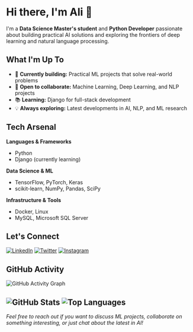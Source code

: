 # Hi there, I'm Ali 👋

I'm a **Data Science Master's student** and **Python Developer** passionate about building practical AI solutions and exploring the frontiers of deep learning and natural language processing.

## What I'm Up To

- 🚀 **Currently building:** Practical ML projects that solve real-world problems
- 🤝 **Open to collaborate:** Machine Learning, Deep Learning, and NLP projects
- 📚 **Learning:** Django for full-stack development
- 💡 **Always exploring:** Latest developments in AI, NLP, and ML research

## Tech Arsenal

**Languages & Frameworks**
- Python
- Django (currently learning)

**Data Science & ML**
- TensorFlow, PyTorch, Keras
- scikit-learn, NumPy, Pandas, SciPy

**Infrastructure & Tools**
- Docker, Linux
- MySQL, Microsoft SQL Server

## Let's Connect

[![LinkedIn](https://img.shields.io/badge/LinkedIn-0077B5?style=flat&logo=linkedin&logoColor=white)](https://linkedin.com/in/alinesaei)
[![Twitter](https://img.shields.io/badge/Twitter-1DA1F2?style=flat&logo=twitter&logoColor=white)](https://twitter.com/whois4li)
[![Instagram](https://img.shields.io/badge/Instagram-E4405F?style=flat&logo=instagram&logoColor=white)](https://instagram.com/aliinesaei)

## GitHub Activity
![GitHub Activity Graph](https://github-readme-activity-graph.vercel.app/graph?username=alinesaei&theme=github-dark&hide_border=true)

![GitHub Stats](https://github-readme-stats.vercel.app/api?username=alinesaei&show_icons=true&theme=github_dark&hide_border=true)
![Top Languages](https://github-readme-stats.vercel.app/api/top-langs/?username=alinesaei&theme=github_dark&hide_border=true&layout=compact)
---

*Feel free to reach out if you want to discuss ML projects, collaborate on something interesting, or just chat about the latest in AI!*
